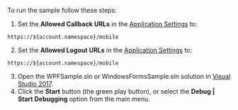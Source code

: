 To run the sample follow these steps:

1) Set the **Allowed Callback URLs** in the <a href="$manage_url/#/applications/$account.clientId/settings" target="_blank" rel="noreferrer">Application Settings</a> to:

```text
https://${account.namespace}/mobile
```
2) Set the **Allowed Logout URLs** in the <a href="$manage_url/#/applications/$account.clientId/settings" target="_blank" rel="noreferrer">Application Settings</a> to:
```text
https://${account.namespace}/mobile
```
3) Open the WPFSample.sln or WindowsFormsSample.sln solution in <a href="https://www.visualstudio.com/vs/" target="_blank" rel="noreferrer">Visual Studio 2017</a>.
4) Click the **Start** button (the green play button), or select the **Debug | Start Debugging** option from the main menu.
